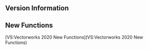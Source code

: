 ## Version Information

## New Functions

[VS:Vectorworks 2020 New Functions](VS:Vectorworks 2020 New Functions)
